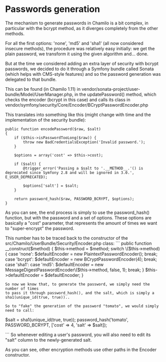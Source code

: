 # Passwords generation

The mechanism to generate passwords in Chamilo is a bit complex, in particular with the bcrypt method, as it diverges completely from the other methods.

For all the first options: 'none', 'md5' and 'sha1' \(all now considered insecure methods\), the procedure was relatively easy initially: we get the plain password, we transform it using the given algorithm and... done.

But at the time we considered adding an extra layer of security with bcrypt passwords, we decided to do it through a Symfony bundle called Sonata \(which helps with CMS-style features\) and so the password generation was delegated to that bundle.

This can be found \(in Chamilo 1.11\) in vendor/sonata-project/user-bundle/Model/UserManager.php, in the updatePassword\(\) method, which checks the encoder \(bcrypt in this case\) and calls its class in vendor/symfony/security/Core/Encoder/BCryptPasswordEncoder.php

This translates into something like this \(might change with time and the implementation of the security bundle\):

```text
public function encodePassword($raw, $salt)
{
    if ($this->isPasswordTooLong($raw)) {
        throw new BadCredentialsException('Invalid password.');
    }

    $options = array('cost' => $this->cost);

    if ($salt) {
        @trigger_error('Passing a $salt to '.__METHOD__.'() is deprecated since Symfony 2.8 and will be ignored in 3.0.', E_USER_DEPRECATED);

        $options['salt'] = $salt;
    }

    return password_hash($raw, PASSWORD_BCRYPT, $options);
}
```

As you can see, the end process is simply to use the password\_hash\(\) function, but with the password and a set of options. These options are basically a "cost" parameter, that represents the amount of times we want to "super-encrypt" the password.

This number has to be traced back to the constructor of the src/Chamilo/UserBundle/Security/Encoder.php class: \`\`\` public function \_\_construct\($method\) { $this-&gt;method = $method; switch \($this-&gt;method\) { case 'none': $defaultEncoder = new PlaintextPasswordEncoder\(\); break; case 'bcrypt': $defaultEncoder = new BCryptPasswordEncoder\(4\); break; case 'sha1': case 'md5': $defaultEncoder = new MessageDigestPasswordEncoder\($this-&gt;method, false, 1\); break; } $this-&gt;defaultEncoder = $defaultEncoder; }

```text
So now we know that, to generate the password, we simply need the number of times
to pass it through password_hash(), and the salt, which is simply a sha1(unique_id(true, true))..

So to "fake" the generation of the password "tomato", we would simply need to call:
```

$salt = sha1\(unique\_id\(true, true\)\); password\_hash\('tomato', PASSWORD\_BCRYPT, \['cost' =&gt; 4, 'salt' =&gt; $salt\]\);

\`\`\` So whenever editing a user's password, you will also need to edit its "salt" column to the newly-generated salt.

As you can see, other encryption methods use other paths in the Encoder constructor.

